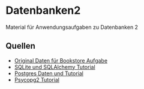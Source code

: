 # Datenbanken2
Material für Anwendungsaufgaben zu Datenbanken 2

## Quellen
* [Original Daten für Bookstore Aufgabe](https://help.tableau.com/current/pro/desktop/de-de/bookshop_data.htm)
* [SQLite und SQLAlchemy Tutorial](https://realpython.com/python-sqlite-sqlalchemy/)
* [Postgres Daten und Tutorial](https://www.postgresqltutorial.com/postgresql-getting-started/postgresql-sample-database/)
* [Psycopg2 Tutorial](https://www.psycopg.org/psycopg3/docs/basic/transactions.html)

